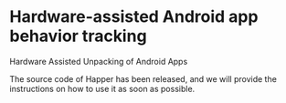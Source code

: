 # Hardware-assisted Android app behavior tracking
Hardware Assisted Unpacking of Android Apps

The source code of Happer has been released, and we will provide the instructions on how to use it as soon as possible.

